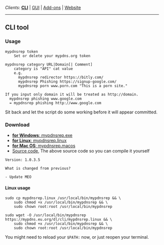 _Clients_:    [**CLI**](client_cli.md) | [GUI](client_gui.md) | [Add-ons](client_addon.md) | [Website](client_web.md)

----

## CLI tool

### Usage

```shell
mypdnsrep token
    Set or delete your mypdns.org token

mypdnsrep category URL|Domain[| Comment]
    category is "API" cat value
    e.g.
      mypdnsrep redirector https://bitly.com/
      mypdnsrep Phishing https://signup-google.com/
      mypdnsrep porn www.porn.com "This is a porn site."

If you input only domain it will be treated as http://domain.
  mypdnsrep phishing www.google.com
  = mypdnsrep phishing http://www.google.com
```

Sit back and let the script do some working before it will appear
committed.


### Download

  - [**for Windows**: mypdnsrep.exe](https://mypdns.eu.org/dl/cli/mypdnsrep.exe)
  - [**for Linux**: mypdnsrep.linux](https://mypdns.eu.org/dl/cli/mypdnsrep.linux)
  - [**for Mac OS**: mypdnsrep.macos](https://mypdns.eu.org/dl/cli/mypdnsrep.app)
  - [Source code](https://mypdns.eu.org/dl/cli/source.js), The above source code so you can compile it yourself

```
Version: 1.0.3.5

What is changed from previous?

- Update MEO
```

#### Linux usage

```shell
sudo cp mypdnsrep.linux /usr/local/bin/mypdnsrep && \
    sudo chmod +x /usr/local/bin/mypdnsrep && \
    sudo chown root:root /usr/local/bin/mypdnsrep
```

```terminal
sudo wget -O /usr/local/bin/mypdnsrep https://mypdns.eu.org/dl/cli/mypdnsrep.linux && \
    sudo chmod +x /usr/local/bin/mypdnsrep && \
    sudo chown root:root /usr/local/bin/mypdnsrep
```

You might need to reload your `$PATH:` now, or just reopen your terminal.

